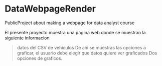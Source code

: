 # DataWebpageRender
PublicProject about making a webpage for data analyst course 

El presente proyecto muestra una pagina web donde se muestran la siguiente informacion
> datos del CSV de vehiculos
De ahi se muestras las opciones a graficar, el usuario debe elegir que datos quiere ver graficados 
> Dos opciones de graficos. 
